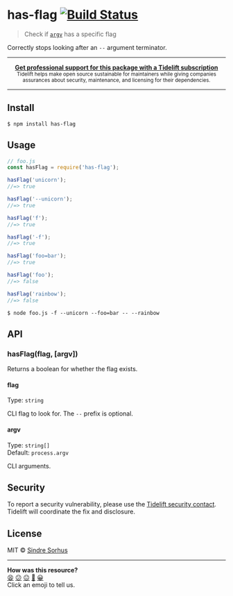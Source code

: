 # has-flag [![Build Status](https://travis-ci.org/sindresorhus/has-flag.svg?branch=master)](https://travis-ci.org/sindresorhus/has-flag)

> Check if [`argv`](https://nodejs.org/docs/latest/api/process.html#process_process_argv) has a specific flag

Correctly stops looking after an `--` argument terminator.

---

<div align="center">
	<b>
		<a href="https://tidelift.com/subscription/pkg/npm-has-flag?utm_source=npm-has-flag&utm_medium=referral&utm_campaign=readme">Get professional support for this package with a Tidelift subscription</a>
	</b>
	<br>
	<sub>
		Tidelift helps make open source sustainable for maintainers while giving companies<br>assurances about security, maintenance, and licensing for their dependencies.
	</sub>
</div>

---


## Install

```
$ npm install has-flag
```


## Usage

```js
// foo.js
const hasFlag = require('has-flag');

hasFlag('unicorn');
//=> true

hasFlag('--unicorn');
//=> true

hasFlag('f');
//=> true

hasFlag('-f');
//=> true

hasFlag('foo=bar');
//=> true

hasFlag('foo');
//=> false

hasFlag('rainbow');
//=> false
```

```
$ node foo.js -f --unicorn --foo=bar -- --rainbow
```


## API

### hasFlag(flag, [argv])

Returns a boolean for whether the flag exists.

#### flag

Type: `string`

CLI flag to look for. The `--` prefix is optional.

#### argv

Type: `string[]`<br>
Default: `process.argv`

CLI arguments.


## Security

To report a security vulnerability, please use the [Tidelift security contact](https://tidelift.com/security). Tidelift will coordinate the fix and disclosure.


## License

MIT © [Sindre Sorhus](https://sindresorhus.com)


<!-- BEGIN GENERATED SECTION DO NOT EDIT -->

---

**How was this resource?**  
[😫](https://airtable.com/shrUJ3t7KLMqVRFKR?prefill_Repository=makersacademy/javascript-web-applications&prefill_File=resources/example-3/node_modules/has-flag/readme.md&prefill_Sentiment=😫) [😕](https://airtable.com/shrUJ3t7KLMqVRFKR?prefill_Repository=makersacademy/javascript-web-applications&prefill_File=resources/example-3/node_modules/has-flag/readme.md&prefill_Sentiment=😕) [😐](https://airtable.com/shrUJ3t7KLMqVRFKR?prefill_Repository=makersacademy/javascript-web-applications&prefill_File=resources/example-3/node_modules/has-flag/readme.md&prefill_Sentiment=😐) [🙂](https://airtable.com/shrUJ3t7KLMqVRFKR?prefill_Repository=makersacademy/javascript-web-applications&prefill_File=resources/example-3/node_modules/has-flag/readme.md&prefill_Sentiment=🙂) [😀](https://airtable.com/shrUJ3t7KLMqVRFKR?prefill_Repository=makersacademy/javascript-web-applications&prefill_File=resources/example-3/node_modules/has-flag/readme.md&prefill_Sentiment=😀)  
Click an emoji to tell us.

<!-- END GENERATED SECTION DO NOT EDIT -->

